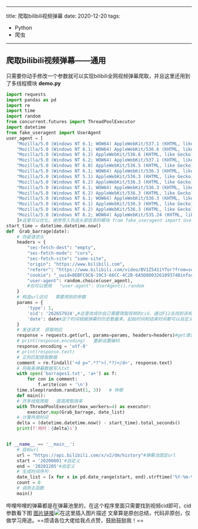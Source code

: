 <!--
 * @Author: lzm
 * @Date: 2022-03-14 10:48:48
 * @Notes: 使用built命令快速得到一些常用的snippets,右击py文件可以preview代码
 * @LastEditTime: 2022-03-14 10:51:59
-->
---
title: 爬取bilibili视频弹幕
date: 2020-12-20
tags:
  - Python
  - 爬虫
---

## 爬取bilibili视频弹幕——通用
只需要你动手修改一个参数就可以实现bilibili全网视频弹幕爬取，并且这里还用到了多线程模块
**demo.py**

```python
import requests
import pandas as pd
import re
import time
import random
from concurrent.futures import ThreadPoolExecutor
import datetime
from fake_useragent import UserAgent
user_agent = [
    "Mozilla/5.0 (Windows NT 6.1; WOW64) AppleWebKit/537.1 (KHTML, like Gecko) Chrome/22.0.1207.1 Safari/537.1",
    "Mozilla/5.0 (Windows NT 6.1; WOW64) AppleWebKit/536.6 (KHTML, like Gecko) Chrome/20.0.1092.0 Safari/536.6",
    "Mozilla/5.0 (Windows NT 6.2) AppleWebKit/536.6 (KHTML, like Gecko) Chrome/20.0.1090.0 Safari/536.6",
    "Mozilla/5.0 (Windows NT 6.2; WOW64) AppleWebKit/537.1 (KHTML, like Gecko) Chrome/19.77.34.5 Safari/537.1",
    "Mozilla/5.0 (Windows NT 6.0) AppleWebKit/536.5 (KHTML, like Gecko) Chrome/19.0.1084.36 Safari/536.5",
    "Mozilla/5.0 (Windows NT 6.1; WOW64) AppleWebKit/536.3 (KHTML, like Gecko) Chrome/19.0.1063.0 Safari/536.3",
    "Mozilla/5.0 (Windows NT 5.1) AppleWebKit/536.3 (KHTML, like Gecko) Chrome/19.0.1063.0 Safari/536.3",
    "Mozilla/5.0 (Windows NT 6.2) AppleWebKit/536.3 (KHTML, like Gecko) Chrome/19.0.1062.0 Safari/536.3",
    "Mozilla/5.0 (Windows NT 6.1; WOW64) AppleWebKit/536.3 (KHTML, like Gecko) Chrome/19.0.1062.0 Safari/536.3",
    "Mozilla/5.0 (Windows NT 6.2) AppleWebKit/536.3 (KHTML, like Gecko) Chrome/19.0.1061.1 Safari/536.3",
    "Mozilla/5.0 (Windows NT 6.1; WOW64) AppleWebKit/536.3 (KHTML, like Gecko) Chrome/19.0.1061.1 Safari/536.3",
    "Mozilla/5.0 (Windows NT 6.1) AppleWebKit/536.3 (KHTML, like Gecko) Chrome/19.0.1061.1 Safari/536.3",
    "Mozilla/5.0 (Windows NT 6.2) AppleWebKit/536.3 (KHTML, like Gecko) Chrome/19.0.1061.0 Safari/536.3",
    "Mozilla/5.0 (Windows NT 6.2; WOW64) AppleWebKit/535.24 (KHTML, like Gecko) Chrome/19.0.1055.1 Safari/535.24"
    ]#这里可以优化，使用导入伪造头部信息的模块 from fake_useragent import UserAgent
start_time = datetime.datetime.now()
def  Grab_barrage(date):
    # 伪装请求头
    headers = {
        "sec-fetch-dest": "empty",
        "sec-fetch-mode": "cors",
        "sec-fetch-site": "same-site",
        "origin": "https://www.bilibili.com",
        "referer": "https://www.bilibili.com/video/BV1Z5411Y7or?from=search&seid=8575656932289970537",
        "cookie": "_uuid=0EBFC9C8-19C3-66CC-4C2B-6A5D8003261093748infoc; buvid3=4169BA78-DEBD-44E2-9780-B790212CCE76155837infoc; sid=ae7q4ujj; DedeUserID=501048197; DedeUserID__ckMd5=1d04317f8f8f1021; SESSDATA=e05321c1%2C1607514515%2C52633*61; bili_jct=98edef7bf9e5f2af6fb39b7f5140474a; CURRENT_FNVAL=16; rpdid=|(JJmlY|YukR0J'ulmumY~u~m; LIVE_BUVID=AUTO4315952457375679; CURRENT_QUALITY=80; bp_video_offset_501048197=417696779406748720; bp_t_offset_501048197=417696779406748720; PVID=2",
        "user-agent": random.choice(user_agent),
        #也可以使用	 "user-agent": UserAgent().random
    }
    # 构造url访问   需要用到的参数
    params = {
        'type': 1,
        'oid': '262657924',#这里改成你自己需要爬取视频的cid，通过F12去找到该相关参数	但是我不知道为啥前面的key是 oid
        'date': date#这个时间根据弹幕的历史数量来，起始时间和结束时间都可以自定义
    }
    # 发送请求  获取响应
    response = requests.get(url, params=params, headers=headers)#get请求，params是添加在url后面的附带链接，具体自行百度
    # print(response.encoding)   重新设置编码
    response.encoding = 'utf-8'
    # print(response.text)
    # 正则匹配提取数据
    comment = re.findall('<d p=".*?">(.*?)</d>', response.text)
    # 将每条弹幕数据写入txt
    with open('barrages1.txt', 'a+') as f:
        for con in comment:
            f.write(con + '\n')
    time.sleep(random.randint(1, 3))   # 休眠
    def main():
    # 开多线程爬取   提高爬取效率
    with ThreadPoolExecutor(max_workers=4) as executor:
        executor.map(Grab_barrage, date_list)
    # 计算所用时间
    delta = (datetime.datetime.now() - start_time).total_seconds()
    print(f'用时：{delta}s')


if __name__ == '__main__':
    # 目标url
    url = "https://api.bilibili.com/x/v2/dm/history"#弹幕池固定url
    start = '20200601'#自定义
    end = '20201205'#自定义
    # 生成时间序列
    date_list = [x for x in pd.date_range(start, end).strftime('%Y-%m-%d')]
    count = 0
    # 调用主函数
    main()
```

哔哩哔哩的弹幕都是在弹幕池里的，在这个程序里面只需要找到视频cid即可，cid参数看下图
[图片链接](https://hbimg.huabanimg.com/5912c874b20295eba84976f1b67c0405561ee9e0d842-mHHOmu)![在这里插入图片描述](https://img-blog.csdnimg.cn/20201206163835739.png?x-oss-process=image/watermark,type_ZmFuZ3poZW5naGVpdGk,shadow_10,text_aHR0cHM6Ly9ibG9nLmNzZG4ubmV0L3FxXzQ0NzYwOTEy,size_16,color_FFFFFF,t_70#pic_center)
文章算是原创总结，代码非原创，仅做学习用途。==烦请各位大佬给我点点赞，鼓励鼓励我！==
